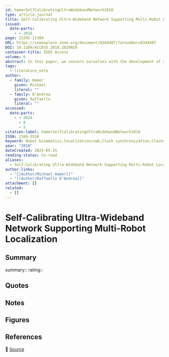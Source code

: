 ```yaml
---
id: hamerSelfCalibratingUltraWidebandNetwork2018
type: article-journal
title: Self-Calibrating Ultra-Wideband Network Supporting Multi-Robot Localization
issued:
  date-parts:
    - - 2018
page: 22292-22304
URL: https://ieeexplore.ieee.org/document/8344407/?arnumber=8344407
DOI: 10.1109/ACCESS.2018.2829020
container-title: IEEE Access
volume: 6
abstract: In this paper, we concern ourselves with the development of a localization system that permits multiple robots to localize themselves simultaneously within a given area, which has been outfitted with a network of stationary radio modules. We derive a clock synchronization scheme for the radio modules, show how each module is able to compute its position within the network, and finally demonstrate how multiple robots are able to operate simultaneously within the space by using time-difference-of-arrival measurements to localize themselves. Since robots are passive receivers in this system and are able to compute their position based only on received and local information, multiple robots can operate simultaneously and without the need for central coordination or centralized localization infrastructure. All results presented in this paper are supported by experimental results, and the functionality of the system is demonstrated by multiple microquadrocopters localizing and flying simultaneously within a space.
tags:
  - literature_note
author:
  - family: Hamer
    given: Michael
    literal: ""
  - family: D’Andrea
    given: Raffaello
    literal: ""
accessed:
  date-parts:
    - - 2024
      - 8
      - 5
citation-label: hamerSelfCalibratingUltraWidebandNetwork2018
ISSN: 2169-3536
keyword: Robot kinematics,localization/uwb,Clock synchronization,Clocks,robot localization,robot sensing systems,Schedules,state estimation,Synchronization,Time division multiple access,ultra wideband technology,Ultra wideband technology
year: "2018"
dateCreated: 2025-05-25
reading-status: to-read
aliases:
  - Self-Calibrating Ultra-Wideband Network Supporting Multi-Robot Localization
author-links:
  - "[[Author/Michael Hamer]]"
  - "[[Author/Raffaello D’Andrea]]"
attachment: []
related:
  - []
---
```


# Self-Calibrating Ultra-Wideband Network Supporting Multi-Robot Localization

## Summary
summary::
rating::

## Quotes

## Notes

## Figures

## References

🔗 [Source](https://ieeexplore.ieee.org/document/8344407/?arnumber=8344407)

